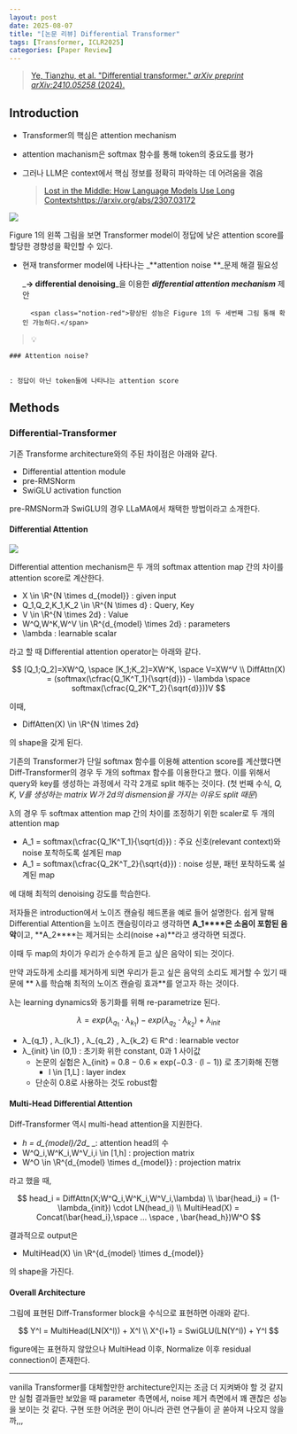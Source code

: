 ```yaml
---
layout: post
date: 2025-08-07
title: "[논문 리뷰] Differential Transformer"
tags: [Transformer, ICLR2025]
categories: [Paper Review]
---
```


> [Ye, Tianzhu, et al. "Differential transformer." ](https://arxiv.org/abs/2410.05258)[_arXiv preprint arXiv:2410.05258_](https://arxiv.org/abs/2410.05258)[ (2024).](https://arxiv.org/abs/2410.05258)



## Introduction

- Transformer의 핵심은 attention mechanism
- attention machanism은 softmax 함수를 통해 token의 중요도를 평가
- 그러나 LLM은 context에서 핵심 정보를 정확히 파악하는 데 어려움을 겪음

	> [Lost in the Middle: How Language Models Use Long Contextshttps://arxiv.org/abs/2307.03172](https://arxiv.org/abs/2307.03172)


![](https://prod-files-secure.s3.us-west-2.amazonaws.com/542b861c-36a8-4051-84e5-8804b6728dba/9083ea56-691a-4752-ae26-47f403431ac8/image.png?X-Amz-Algorithm=AWS4-HMAC-SHA256&X-Amz-Content-Sha256=UNSIGNED-PAYLOAD&X-Amz-Credential=ASIAZI2LB466ZRVH57YD%2F20250919%2Fus-west-2%2Fs3%2Faws4_request&X-Amz-Date=20250919T040058Z&X-Amz-Expires=3600&X-Amz-Security-Token=IQoJb3JpZ2luX2VjEE8aCXVzLXdlc3QtMiJGMEQCIAmp9ODc0Pz%2FJxowR%2FosuJHW6eKL%2BBF8nqX7PZLTGTqOAiAwDZEKTzBLNjEQ%2FAgwsBi3eQWT5qBOTy0I3BNxza4LMSqIBAjI%2F%2F%2F%2F%2F%2F%2F%2F%2F%2F8BEAAaDDYzNzQyMzE4MzgwNSIMcJTBoqQSpOfNjAAAKtwDV0%2F91Olw6Zck%2FUxeWSCMhJhMPj5OkMwPAHmRmYSlO5FHeza3MFBlzZk1ocL55Ks24Nyjh0KYwjGng7dyw9zl8Qeu3Bjf2MnAX7EsYssY%2BpdccqrFfLozLjlC6UCCvb6k5KEDvm9dgYLEo%2BhPABrntYYDle7cq%2BRHf7IBRypFo7H%2FBsYtguomF5K3K0a1b5Ci6fLwLGJxs3kSFpPDP6KRg94Q5U2TTTlnn4Y39gE9wBM%2Bit0Zr%2B%2FEb1HuwllCVairVt2XTD%2FyYkVQWTM07oLmIEJ0XMzPh1YxyLSzjyIzFwK%2BFP5HASE2pq8%2BJVZpmWKImdUMeKuCtj2uAFzs7NuS6jfKXbRT4Ky3lBuPdDirQW74giCoXhviAXUfvfZWWHEx1Jdw60x9Zbd1q46KPPvxzHEi8gL%2BOjZf4bBpF9wrum5M1y6S0ilR2CSu%2BNGTwzeiD9brtuYeAFNiLxLJF4JF8GtVH8XE%2FsdA%2FJEMeX7qw2SXPunN63jhC8r4%2BC4Rk%2B1X%2BihocJMv6dCYKgod4xm6IzynvWXsH2NNgCIXLi1emRdlhrmdSOovrGbh%2Fbo66svQZaGJhpC2CJgB97mF2UywGKuAnHhgS6s684Y5jszdgiHyPjLeM6V1vYnm8igwpp%2ByxgY6pgE58r%2FiHbHe6aul7eh5Pc%2FtFNf2EmuPwWE9f9NUMeR6hGdZsiZVgxjscRqtDVYyTpBdkqf16wPswXg4ADsLQNOHAOLtAZFp1XVwQbmSLc7ekdm3NCGmzf%2Fi2pf93faP0Se1U5rhHC0tX%2BJiky%2BbCCh1mQ8pv1MmwVY5RM3mc%2FoAGk74S4ACoJheYKItAfTjQS4%2Buc3P%2B0Vu3kqFuayJszjPOxOQutCz&X-Amz-Signature=f309531a30cef437c2a2dac04fb51f1b1575cc5259145e2047e61792502513fa&X-Amz-SignedHeaders=host&x-amz-checksum-mode=ENABLED&x-id=GetObject)


Figure 1의 왼쪽 그림을 보면 Transformer model이 정답에 낮은 attention score를 할당한 경향성을 확인할 수 있다.

- 현재 transformer model에 나타나는 _**attention noise **_문제 해결 필요성

	_**→ differential denoising**_을 이용한 _**differential attention mechanism**_ 제안


		<span class="notion-red">향상된 성능은 Figure 1의 두 세번째 그림 통해 확인 가능하다.</span>


> 💡 


	### Attention noise?


	: 정답이 아닌 token들에 나타나는 attention score



## Methods



### Differential-Transformer


기존 Transforme architecture와의 주된 차이점은 아래와 같다.

- Differential attention module
- pre-RMSNorm
- SwiGLU activation function

pre-RMSNorm과 SwiGLU의 경우 LLaMA에서 채택한 방법이라고 소개한다.



#### Differential Attention


![](https://prod-files-secure.s3.us-west-2.amazonaws.com/542b861c-36a8-4051-84e5-8804b6728dba/116d70b2-1963-4810-9167-f4c7d8a06e8f/image.png?X-Amz-Algorithm=AWS4-HMAC-SHA256&X-Amz-Content-Sha256=UNSIGNED-PAYLOAD&X-Amz-Credential=ASIAZI2LB466ZRVH57YD%2F20250919%2Fus-west-2%2Fs3%2Faws4_request&X-Amz-Date=20250919T040058Z&X-Amz-Expires=3600&X-Amz-Security-Token=IQoJb3JpZ2luX2VjEE8aCXVzLXdlc3QtMiJGMEQCIAmp9ODc0Pz%2FJxowR%2FosuJHW6eKL%2BBF8nqX7PZLTGTqOAiAwDZEKTzBLNjEQ%2FAgwsBi3eQWT5qBOTy0I3BNxza4LMSqIBAjI%2F%2F%2F%2F%2F%2F%2F%2F%2F%2F8BEAAaDDYzNzQyMzE4MzgwNSIMcJTBoqQSpOfNjAAAKtwDV0%2F91Olw6Zck%2FUxeWSCMhJhMPj5OkMwPAHmRmYSlO5FHeza3MFBlzZk1ocL55Ks24Nyjh0KYwjGng7dyw9zl8Qeu3Bjf2MnAX7EsYssY%2BpdccqrFfLozLjlC6UCCvb6k5KEDvm9dgYLEo%2BhPABrntYYDle7cq%2BRHf7IBRypFo7H%2FBsYtguomF5K3K0a1b5Ci6fLwLGJxs3kSFpPDP6KRg94Q5U2TTTlnn4Y39gE9wBM%2Bit0Zr%2B%2FEb1HuwllCVairVt2XTD%2FyYkVQWTM07oLmIEJ0XMzPh1YxyLSzjyIzFwK%2BFP5HASE2pq8%2BJVZpmWKImdUMeKuCtj2uAFzs7NuS6jfKXbRT4Ky3lBuPdDirQW74giCoXhviAXUfvfZWWHEx1Jdw60x9Zbd1q46KPPvxzHEi8gL%2BOjZf4bBpF9wrum5M1y6S0ilR2CSu%2BNGTwzeiD9brtuYeAFNiLxLJF4JF8GtVH8XE%2FsdA%2FJEMeX7qw2SXPunN63jhC8r4%2BC4Rk%2B1X%2BihocJMv6dCYKgod4xm6IzynvWXsH2NNgCIXLi1emRdlhrmdSOovrGbh%2Fbo66svQZaGJhpC2CJgB97mF2UywGKuAnHhgS6s684Y5jszdgiHyPjLeM6V1vYnm8igwpp%2ByxgY6pgE58r%2FiHbHe6aul7eh5Pc%2FtFNf2EmuPwWE9f9NUMeR6hGdZsiZVgxjscRqtDVYyTpBdkqf16wPswXg4ADsLQNOHAOLtAZFp1XVwQbmSLc7ekdm3NCGmzf%2Fi2pf93faP0Se1U5rhHC0tX%2BJiky%2BbCCh1mQ8pv1MmwVY5RM3mc%2FoAGk74S4ACoJheYKItAfTjQS4%2Buc3P%2B0Vu3kqFuayJszjPOxOQutCz&X-Amz-Signature=ba5865a58749e92850827da3c7b0a2e813b06046cbe89261cb49f2e014dd8f08&X-Amz-SignedHeaders=host&x-amz-checksum-mode=ENABLED&x-id=GetObject)


Differential attention mechanism은 두 개의 softmax attention map 간의 차이를 attention score로 계산한다.

- X \in \R^{N \times d\_{model}} : given input
- Q\_1,Q\_2,K\_1,K\_2 \in \R^{N \times d} : Query, Key
- V \in \R^{N \times 2d} : Value
- W^Q,W^K,W^V \in \R^{d\_{model} \times 2d} : parameters
- \lambda : learnable scalar

라고 할 때 Differential attention operator는 아래와 같다.


$$
[Q_1;Q_2]=XW^Q, \space [K_1;K_2]=XW^K, \space V=XW^V \\
DiffAttn(X) = (softmax(\cfrac{Q_1K^T_1}{\sqrt{d}}) - \lambda \space softmax(\cfrac{Q_2K^T_2}{\sqrt{d}}))V
$$


이때,

- DiffAtten(X) \in \R^{N \times 2d}

의 shape을 갖게 된다.


기존의 Transformer가 단일 softmax 함수를 이용해 attention score를 계산했다면 Diff-Transformer의 경우 두 개의 softmax 함수를 이용한다고 했다. 이를 위해서 query와 key를 생성하는 과정에서 각각 2개로 split 해주는 것이다. <span class="notion-red">(첫 번째 수식, </span><span class="notion-red">_Q, K, V를 생성하는 matrix W가 2d의 dismension을 가지는 이유도 split 때문_</span><span class="notion-red">)</span>


 λ의 경우 두 softmax attention map 간의 차이를 조정하기 위한 scaler로 두 개의 attention map

- A\_1 = softmax(\cfrac{Q\_1K^T\_1}{\sqrt{d}}) : 주요 신호(relevant context)와 noise 포착하도록 설계된 map
- A\_1 = softmax(\cfrac{Q\_2K^T\_2}{\sqrt{d}}) : noise 성분, 패턴 포착하도록 설계된 map 

에 대해 최적의 denoising 강도를 학습한다.


저자들은 introduction에서 노이즈 캔슬링 헤드폰을 예로 들어 설명한다. 쉽게 말해 Differential Attention을 노이즈 캔슬링이라고 생각하면 **A\_1****은 소음이 포함된 음악**이고, **A\_2****는 제거되는 소리(noise +a)**라고 생각하면 되겠다. 


이때 두 map의 차이가 우리가 순수하게 듣고 싶은 음악이 되는 것이다. 


만약 과도하게 소리를 제거하게 되면 우리가 듣고 싶은 음악의 소리도 제거할 수 있기 때문에 ** λ를 학습해 최적의 노이즈 캔슬링 효과**를 얻고자 하는 것이다.


λ는 learning dynamics와 동기화를 위해 re-parametrize 된다.


$$
\lambda = exp(\lambda_{q_1} \cdot \lambda_{k_1}) - exp(\lambda_{q_2} \cdot \lambda_{k_2}) + \lambda_{init}
$$

- λ\_{q\_1} , λ\_{k\_1} , λ\_{q\_2} , λ\_{k\_2} ∈ R^d : learnable vector
- λ\_{init} \in (0,1) : 초기화 위한 constant, 0과 1 사이값
	- 논문의 실험은 λ\_{init} = 0.8 − 0.6 × exp(−0.3 · (l − 1)) 로 초기화해 진행
		- l \in [1,L] : layer index
	- 단순히 0.8로 사용하는 것도 robust함


#### **Multi-Head Differential Attention**


Diff-Transformer 역시 multi-head attention을 지원한다.

- _h = d\_{model}/2d__ _: attention head의 수
- W^Q\_i,W^K\_i,W^V\_i,i \in [1,h] : projection matrix
- W^O \in \R^{d\_{model} \times d\_{model}} : projection matrix

라고 했을 때,


$$
head_i = DiffAttn(X;W^Q_i,W^K_i,W^V_i,\lambda) \\
\bar{head_i} = (1-\lambda_{init}) \cdot LN(head_i) \\
MultiHead(X) = Concat(\bar{head_i},\space ... \space , \bar{head_h})W^O
$$


결과적으로 output은

- MultiHead(X) \in \R^{d\_{model} \times d\_{model}}

의 shape을 가진다.



#### Overall Architecture


그림에 표현된 Diff-Transformer block을 수식으로 표현하면 아래와 같다.


$$
Y^l = MultiHead(LN(X^l)) + X^l \\
X^{l+1} = SwiGLU(LN(Y^l)) + Y^l
$$


figure에는 표현하지 않았으나 MultiHead 이후, Normalize 이후 residual connection이 존재한다.


---


vanilla Transformer를 대체할만한 architecture인지는 조금 더 지켜봐야 할 것 같지만 실험 결과들만 보았을 때 parameter 측면에서, noise 제거 측면에서 꽤 괜찮은 성능을 보이는 것 같다. 구현 또한 어려운 편이 아니라 관련 연구들이 곧 쏟아져 나오지 않을까,,,

